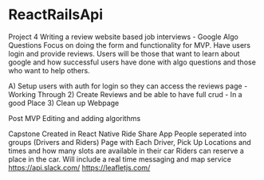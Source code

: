 # ReactRailsApi

Project 4
Writing a review website based job interviews - Google Algo Questions
Focus on doing the form and functionality for MVP. Have users login and provide reviews. 
Users will be those that want to learn about google and how successful users have done with algo questions and those who want to help others. 

A) Setup users with auth for login so they can access the reviews page -  Working Through
2) Create Reviews and be able to have full crud -  In a good Place
3) Clean up Webpage

Post MVP
Editing and adding algorithms 


Capstone
Created in React Native
Ride Share App
People seperated into groups (Drivers and Riders)
Page with Each Driver, Pick Up Locations and times and how many slots are available in their car
Riders can reserve a place in the car. 
Will include a real time messaging and map service
https://api.slack.com/
https://leafletjs.com/

